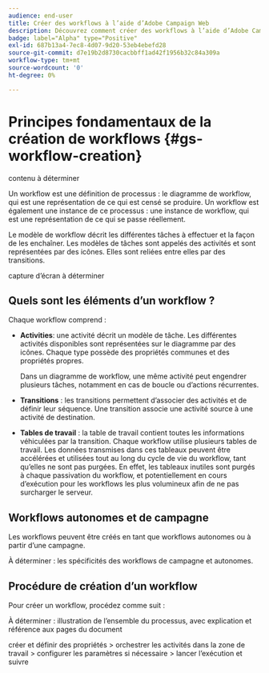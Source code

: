 ```yaml
---
audience: end-user
title: Créer des workflows à l’aide d’Adobe Campaign Web
description: Découvrez comment créer des workflows à l’aide d’Adobe Campaign Web.
badge: label="Alpha" type="Positive"
exl-id: 687b13a4-7ec8-4d07-9d20-53eb4ebefd28
source-git-commit: d7e19b2d8730cacbbff1ad42f1956b32c84a309a
workflow-type: tm+mt
source-wordcount: '0'
ht-degree: 0%

---
```



# Principes fondamentaux de la création de workflows {#gs-workflow-creation}

contenu à déterminer

Un workflow est une définition de processus : le diagramme de workflow, qui est une représentation de ce qui est censé se produire. Un workflow est également une instance de ce processus : une instance de workflow, qui est une représentation de ce qui se passe réellement.

Le modèle de workflow décrit les différentes tâches à effectuer et la façon de les enchaîner. Les modèles de tâches sont appelés des activités et sont représentées par des icônes. Elles sont reliées entre elles par des transitions.

capture d’écran à déterminer

## Quels sont les éléments d’un workflow ?

Chaque workflow comprend :

* **Activities**: une activité décrit un modèle de tâche. Les différentes activités disponibles sont représentées sur le diagramme par des icônes. Chaque type possède des propriétés communes et des propriétés propres.

   Dans un diagramme de workflow, une même activité peut engendrer plusieurs tâches, notamment en cas de boucle ou d’actions récurrentes.

* **Transitions** : les transitions permettent d’associer des activités et de définir leur séquence. Une transition associe une activité source à une activité de destination.

* **Tables de travail** : la table de travail contient toutes les informations véhiculées par la transition. Chaque workflow utilise plusieurs tables de travail. Les données transmises dans ces tableaux peuvent être accélérées et utilisées tout au long du cycle de vie du workflow, tant qu’elles ne sont pas purgées. En effet, les tableaux inutiles sont purgés à chaque passivation du workflow, et potentiellement en cours d’exécution pour les workflows les plus volumineux afin de ne pas surcharger le serveur.

## Workflows autonomes et de campagne

Les workflows peuvent être créés en tant que workflows autonomes ou à partir d’une campagne.

À déterminer : les spécificités des workflows de campagne et autonomes.

## Procédure de création d’un workflow

Pour créer un workflow, procédez comme suit :

À déterminer : illustration de l’ensemble du processus, avec explication et référence aux pages du document

créer et définir des propriétés > orchestrer les activités dans la zone de travail > configurer les paramètres si nécessaire > lancer l’exécution et suivre